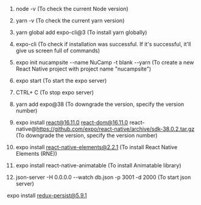 1. node -v
(To check the current Node version)

2. yarn -v
(To check the current yarn version)

3. yarn global add expo-cli@3
(To install yarn globally)

4. expo-cli
(To check if installation was successful. If it's successful, it'll give us screen full of commands)

5. expo init nucampsite --name NuCamp -t blank --yarn
(To create a new React Native project with project name "nucampsite")

6. expo start
(To start the expo server)

7. CTRL+ C
(To stop expo server)

8. yarn add expo@38
(To downgrade the version, specify the version number)

9. expo install react@16.11.0 react-dom@16.11.0 react-native@https://github.com/expo/react-native/archive/sdk-38.0.2.tar.gz
(To downgrade the version, specify the version number)

10. expo install react-native-elements@2.2.1
(To install React Native Elements (RNE))

11. expo install react-native-animatable
(To install Animatable library)

12. json-server -H 0.0.0.0 --watch db.json -p 3001 -d 2000
(To start json server)






expo install redux-persist@5.9.1




